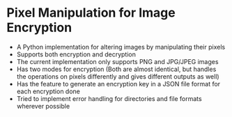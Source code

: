 # Pixel Manipulation for Image Encryption
- A Python implementation for altering images by manipulating their pixels
- Supports both encryption and decryption
- The current implementation only supports PNG and JPG/JPEG images
- Has two modes for encryption (Both are almost identical, but handles the operations on pixels differently and gives different outputs as well)
- Has the feature to generate an encryption key in a JSON file format for each encryption done
- Tried to implement error handling for directories and file formats wherever possible
